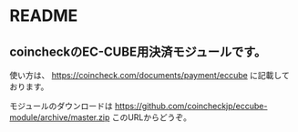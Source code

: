 # README

## coincheckのEC-CUBE用決済モジュールです。

使い方は、 https://coincheck.com/documents/payment/eccube に記載しております。

モジュールのダウンロードは https://github.com/coincheckjp/eccube-module/archive/master.zip このURLからどうぞ。
